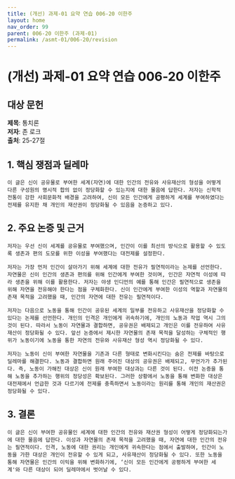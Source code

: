 ```yaml
---
title: (개선) 과제-01 요약 연습 006-20 이한주
layout: home
nav_order: 99
parent: 006-20 이한주 (과제-01)
permalink: /asmt-01/006-20/revision
---
```


# (개선) 과제-01 요약 연습 006-20 이한주 


## 대상 문헌
**제목**: 통치론  
**저자**: 존 로크  
**출처**: 25-27절  

## 1. 핵심 쟁점과 딜레마  
    이 글은 신이 공유물로 부여한 세계(자연)에 대한 인간의 전유와 사유재산의 형성을 어떻게 다른 구성원의 명시적 합의 없이 정당화할 수 있는지에 대한 물음에 답한다. 저자는 신학적 전통이 강한 사회문화적 배경을 고려하여, 신이 모든 인간에게 공평하게 세계를 부여하였다는 전제를 유지한 채 개인의 재산권이 정당화될 수 있음을 논증하고 있다.  

## 2. 주요 논증 및 근거  
    저자는 우선 신이 세계를 공유물로 부여했으며, 인간이 이를 최선의 방식으로 활용할 수 있도록 생존과 편의 도모를 위한 이성을 부여했다는 대전제를 설정한다. 

    저자는 가장 먼저 인간이 살아가기 위해 세계에 대한 전유가 필연적이라는 논제를 선언한다. 자연물은 신이 인간의 생존과 편의를 위해 인간에게 부여한 것이며, 인간은 자연적 이성에 따라 생존을 위해 이를 활용한다. 저자는 야생 인디언의 예를 통해 인간은 필연적으로 생존을 위해 자연을 전유해야 한다는 점을 구체화한다. 신이 인간에게 부여한 이성의 역할과 자연물의 존재 목적을 고려했을 때, 인간의 자연에 대한 전유는 필연적이다. 

    저자는 다음으로 노동을 통해 인간이 공유된 세계의 일부를 전유하고 사유재산을 정당화할 수 있다는 논제를 선언한다. 개인의 인격은 개인에게 귀속하기에, 개인의 노동과 작업 역시 그의 것이 된다. 따라서 노동이 자연물과 결합하면, 공유권은 배제되고 개인은 이를 전유하여 사유재산이 정당화될 수 있다. 앞선 논증에서 제시한 자연물의 존재 목적을 달성하는 구체적인 행위가 노동이기에 노동을 통한 자연의 전유와 사유재산 형성 역시 정당화될 수 있다. 

    저자는 노동이 신이 부여한 자연물을 기존과 다른 형태로 변화시킨다는 숨은 전제를 바탕으로 딜레마를 해결한다. 노동과 결합하면 원래 주어진 대상의 공유권은 배제되고, 무언가가 추가된다. 즉, 노동이 가해진 대상은 신이 원래 부여한 대상과는 다른 것이 된다. 이전 논증을 통해 노동을 추가하는 행위의 정당성은 확보된다. 그러한 상황에서 노동을 통해 변화한 대상은 대전제에서 언급한 것과 다르기에 전제를 충족하면서 노동이라는 원리를 통해 개인의 재산권은 정당화될 수 있다.

## 3. 결론  
    이 글은 신이 부여한 공유물인 세계에 대한 인간의 전유와 재산권 형성이 어떻게 정당화되는가에 대한 물음에 답한다. 이성과 자연물의 존재 목적을 고려했을 때, 자연에 대한 인간의 전유는 필연적이다. 인격, 노동에 대한 권리는 개인에게 귀속한다는 점에서 출발하여, 인간이 노동을 가한 대상은 개인이 전유할 수 있게 되고, 사유재산이 정당화될 수 있다. 또한 노동을 통해 자연물은 인간의 이익을 위해 변화하기에, ‘신이 모든 인간에게 공평하게 부여한 세계'와 다른 대상이 되어 딜레마에서 벗어날 수 있다.